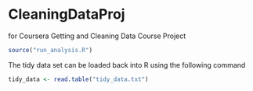# CleaningDataProj
for Coursera Getting and Cleaning Data Course Project
```R
source("run_analysis.R")
```

The tidy data set can be loaded back into R using the following command

```R
tidy_data <- read.table("tidy_data.txt")
```

